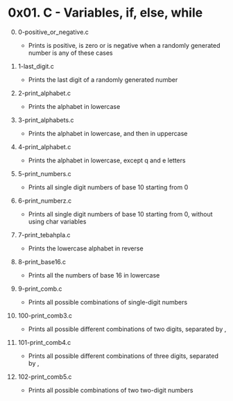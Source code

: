 # 0x01. C - Variables, if, else, while

0. 0-positive_or_negative.c
	- Prints is positive, is zero or is negative when a randomly generated number is any of these cases

1. 1-last_digit.c
	- Prints the last digit of a randomly generated number

2. 2-print_alphabet.c
	- Prints the alphabet in lowercase

3. 3-print_alphabets.c
	- Prints the alphabet in lowercase, and then in uppercase

4. 4-print_alphabet.c
	- Prints the alphabet in lowercase, except q and e letters

5. 5-print_numbers.c
	- Prints all single digit numbers of base 10 starting from 0

6. 6-print_numberz.c
	- Prints all single digit numbers of base 10 starting from 0, without using char variables

7. 7-print_tebahpla.c
	- Prints the lowercase alphabet in reverse

8. 8-print_base16.c
	- Prints all the numbers of base 16 in lowercase

9. 9-print_comb.c
	- Prints all possible combinations of single-digit numbers

10. 100-print_comb3.c
	- Prints all possible different combinations of two digits, separated by ,

11. 101-print_comb4.c
	- Prints all possible different combinations of three digits, separated by ,

12. 102-print_comb5.c
	- Prints all possible combinations of two two-digit numbers

